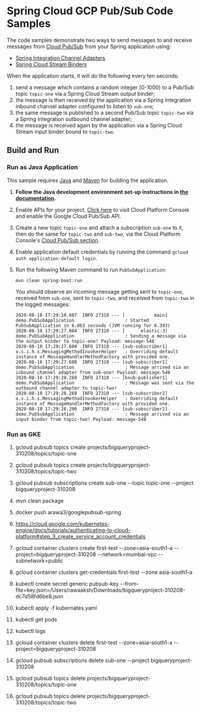 # Spring Cloud GCP Pub/Sub Code Samples

The code samples demonstrate two ways to send messages to and receive messages from [Cloud Pub/Sub](https://cloud.google.com/pubsub/docs/) from your Spring application using: 

* [Spring Integration Channel Adapters](https://cloud.spring.io/spring-cloud-gcp/reference/html/#channel-adapters-for-cloud-pubsub)
* [Spring Cloud Stream Binders](https://cloud.spring.io/spring-cloud-gcp/reference/html/#spring-cloud-stream)

When the application starts, it will do the following every ten seconds: 
1. send a message which contains a random integer [0-1000) to a Pub/Sub topic `topic-one` via a Spring Cloud Stream output binder; 
1. the message is then received by the application via a Spring Integration inbound channel adapter configured to listen to `sub-one`; 
1. the same message is published to a second Pub/Sub topic `topic-two` via a Spring Integration outbound channel adapter;
1. the message is received again by the application via a Spring Cloud Stream input binder bound to `topic-two`.


## Build and Run
### Run as Java Application

This sample requires [Java](https://www.java.com/en/download/) and [Maven](http://maven.apache.org/) for building the application.

1.  **Follow the Java development environment set-up instructions in [the documentation](https://cloud.google.com/java/docs/setup).**

1.  Enable APIs for your project.
    [Click here](https://console.cloud.google.com/flows/enableapi?apiid=pubsub.googleapis.com&showconfirmation=true)
    to visit Cloud Platform Console and enable the Google Cloud Pub/Sub API.

1.  Create a new topic `topic-one` and attach a subscription `sub-one` to it, then do the same for `topic-two` and `sub-two`, via the Cloud Platform Console's
    [Cloud Pub/Sub section](http://console.cloud.google.com/pubsub).

1.  Enable application default credentials by running the command `gcloud auth application-default login`.

1.  Run the following Maven command to run `PubSubApplication`:
    ```
    mvn clean spring-boot:run
    ```
    You should observe an incoming message getting sent to `topic-one`, received from `sub-one`, sent to `topic-two`, and received from `topic-two` in the logged messages:
    ```
    2020-08-10 17:29:18.807  INFO 27310 --- [           main] demo.PubSubApplication                   : Started PubSubApplication in 6.063 seconds (JVM running for 6.393)
    2020-08-10 17:29:27.084  INFO 27310 --- [      elastic-3] demo.PubSubApplication                   : Sending a message via the output binder to topic-one! Payload: message-548
    2020-08-10 17:29:27.604  INFO 27310 --- [sub-subscriber1] o.s.i.h.s.MessagingMethodInvokerHelper   : Overriding default instance of MessageHandlerMethodFactory with provided one.
    2020-08-10 17:29:27.608  INFO 27310 --- [sub-subscriber1] demo.PubSubApplication                   : Message arrived via an inbound channel adapter from sub-one! Payload: message-548
    2020-08-10 17:29:28.269  INFO 27310 --- [bsub-publisher1] demo.PubSubApplication                   : Message was sent via the outbound channel adapter to topic-two!
    2020-08-10 17:29:28.269  INFO 27310 --- [sub-subscriber2] o.s.i.h.s.MessagingMethodInvokerHelper   : Overriding default instance of MessageHandlerMethodFactory with provided one.
    2020-08-10 17:29:28.290  INFO 27310 --- [sub-subscriber2] demo.PubSubApplication                   : Message arrived via an input binder from topic-two! Payload: message-548
    ```

### Run as GKE

1. gcloud pubsub topics create projects/bigqueryproject-310208/topics/topic-one

1. gcloud pubsub topics create projects/bigqueryproject-310208/topics/topic-two
 
1. gcloud pubsub subscriptions create sub-one --topic topic-one --project bigqueryproject-310208

1. mvn clean package

1. docker push arawa3/googlepubsub-spring 

1. https://cloud.google.com/kubernetes-engine/docs/tutorials/authenticating-to-cloud-platform#step_3_create_service_account_credentials

1. gcloud container clusters create first-test --zone=asia-south1-a --project=bigqueryproject-310208 --network=mumbai-vpc --subnetwork=public

1. gcloud container clusters get-credentials first-test  --zone asia-south1-a

1. kubectl create secret generic pubsub-key --from-file=key.json=/Users/rawaaksh/Downloads/bigqueryproject-310208-dc7d58fd6be8.json

1. kubectl apply -f kubernates.yaml 

1. kubectl get pods 

1. kubectl logs <podid>

1. gcloud container clusters delete first-test --zone=asia-south1-a --project=bigqueryproject-310208

1. gcloud pubsub subscriptions delete sub-one --project bigqueryproject-310208

1. gcloud pubsub topics delete projects/bigqueryproject-310208/topics/topic-one

1. gcloud pubsub topics delete projects/bigqueryproject-310208/topics/topic-two



